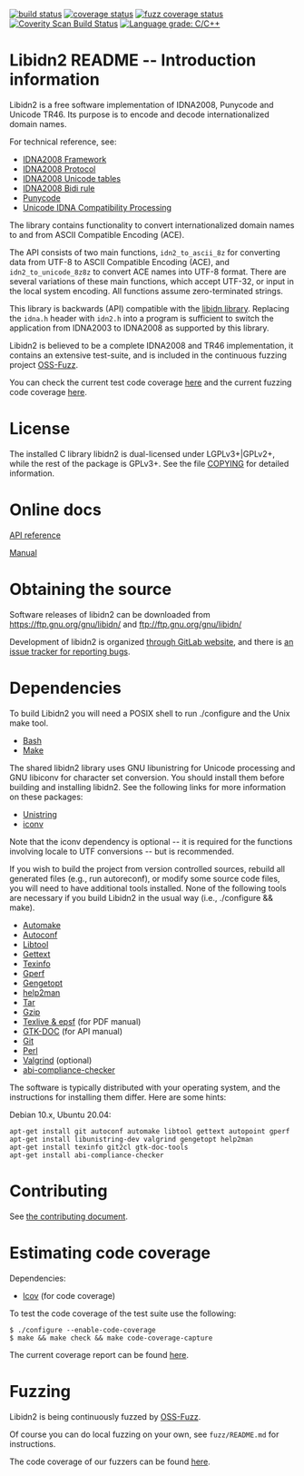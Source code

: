 [![build status](https://gitlab.com/libidn/libidn2/badges/master/pipeline.svg)](https://gitlab.com/libidn/libidn2/pipelines)
[![coverage status](https://gitlab.com/libidn/libidn2/badges/master/coverage.svg)](https://libidn.gitlab.io/libidn2/coverage)
[![fuzz coverage status](https://libidn.gitlab.io/libidn2/fuzz-coverage/badge.svg)](https://libidn.gitlab.io/libidn2/fuzz-coverage)
[![Coverity Scan Build Status](https://scan.coverity.com/projects/12080/badge.svg)](https://scan.coverity.com/projects/libidn2)
[![Language grade: C/C++](https://img.shields.io/lgtm/grade/cpp/gitlab/libidn/libidn2.svg?logo=lgtm&logoWidth=18)](https://lgtm.com/projects/gl/libidn/libidn2/context:cpp)


# Libidn2 README -- Introduction information

Libidn2 is a free software implementation of IDNA2008, Punycode and
Unicode TR46.  Its purpose is to encode and decode internationalized
domain names.

For technical reference, see:

 * [IDNA2008 Framework](https://tools.ietf.org/html/rfc5890)
 * [IDNA2008 Protocol](https://tools.ietf.org/html/rfc5891)
 * [IDNA2008 Unicode tables](https://tools.ietf.org/html/rfc5892)
 * [IDNA2008 Bidi rule](https://tools.ietf.org/html/rfc5893)
 * [Punycode](https://tools.ietf.org/html/rfc3492)
 * [Unicode IDNA Compatibility Processing](https://www.unicode.org/reports/tr46/)

The library contains functionality to convert internationalized domain
names to and from ASCII Compatible Encoding (ACE).

The API consists of two main functions, ```idn2_to_ascii_8z``` for
converting data from UTF-8 to ASCII Compatible Encoding (ACE), and
```idn2_to_unicode_8z8z``` to convert ACE names into UTF-8
format. There are several variations of these main functions, which
accept UTF-32, or input in the local system encoding. All functions
assume zero-terminated strings.

This library is backwards (API) compatible with the [libidn
library](https://www.gnu.org/software/libidn/).  Replacing the
```idna.h``` header with ```idn2.h``` into a program is sufficient to
switch the application from IDNA2003 to IDNA2008 as supported by this
library.

Libidn2 is believed to be a complete IDNA2008 and TR46 implementation,
it contains an extensive test-suite, and is included in the continuous
fuzzing project [OSS-Fuzz](https://bugs.chromium.org/p/oss-fuzz/issues/list?q=libidn2).

You can check the current test code coverage [here](https://libidn.gitlab.io/libidn2/coverage/index.html)
and the current fuzzing code coverage [here](https://libidn.gitlab.io/libidn2/fuzz-coverage/index.html).


# License

The installed C library libidn2 is dual-licensed under LGPLv3+|GPLv2+,
while the rest of the package is GPLv3+.  See the file
[COPYING](COPYING) for detailed information.


# Online docs

[API reference](https://libidn.gitlab.io/libidn2/reference/api-index-full.html)

[Manual](https://libidn.gitlab.io/libidn2/manual/libidn2.html)


# Obtaining the source

Software releases of libidn2 can be downloaded from
https://ftp.gnu.org/gnu/libidn/ and ftp://ftp.gnu.org/gnu/libidn/

Development of libidn2 is organized [through GitLab website](https://gitlab.com/libidn/libidn2),
and there is [an issue tracker for reporting bugs](https://gitlab.com/libidn/libidn2/issues).


# Dependencies

To build Libidn2 you will need a POSIX shell to run ./configure and
the Unix make tool.

 * [Bash](https://www.gnu.org/software/bash/)
 * [Make](https://www.gnu.org/software/make/)

The shared libidn2 library uses GNU libunistring for Unicode
processing and GNU libiconv for character set conversion.  You should
install them before building and installing libidn2.  See the
following links for more information on these packages:

 * [Unistring](https://www.gnu.org/software/libunistring/)
 * [iconv](https://www.gnu.org/software/libiconv/)

Note that the iconv dependency is optional -- it is required for the
functions involving locale to UTF conversions -- but is recommended.

If you wish to build the project from version controlled sources,
rebuild all generated files (e.g., run autoreconf), or modify some
source code files, you will need to have additional tools installed.
None of the following tools are necessary if you build Libidn2 in the
usual way (i.e., ./configure && make).

 * [Automake](https://www.gnu.org/software/automake/)
 * [Autoconf](https://www.gnu.org/software/autoconf/)
 * [Libtool](https://www.gnu.org/software/libtool/)
 * [Gettext](https://www.gnu.org/software/gettext/)
 * [Texinfo](https://www.gnu.org/software/texinfo/)
 * [Gperf](https://www.gnu.org/software/gperf/)
 * [Gengetopt](https://www.gnu.org/software/gengetopt/)
 * [help2man](https://www.gnu.org/software/help2man/)
 * [Tar](https://www.gnu.org/software/tar/)
 * [Gzip](https://www.gnu.org/software/gzip/)
 * [Texlive & epsf](https://www.tug.org/texlive/) (for PDF manual)
 * [GTK-DOC](https://www.gtk.org/gtk-doc/) (for API manual)
 * [Git](https://git-scm.com/)
 * [Perl](https://www.cpan.org/)
 * [Valgrind](https://valgrind.org/) (optional)
 * [abi-compliance-checker](https://github.com/lvc/abi-compliance-checker)

The software is typically distributed with your operating system, and
the instructions for installing them differ.  Here are some hints:

Debian 10.x, Ubuntu 20.04:
```
apt-get install git autoconf automake libtool gettext autopoint gperf
apt-get install libunistring-dev valgrind gengetopt help2man
apt-get install texinfo git2cl gtk-doc-tools
apt-get install abi-compliance-checker
```


# Contributing

See [the contributing document](CONTRIBUTING.md).


# Estimating code coverage

Dependencies:
 * [lcov](https://github.com/linux-test-project/lcov) (for code coverage)

To test the code coverage of the test suite use the following:
```
$ ./configure --enable-code-coverage
$ make && make check && make code-coverage-capture
```

The current coverage report can be found [here](https://libidn.gitlab.io/libidn2/coverage/).


# Fuzzing

Libidn2 is being continuously fuzzed by [OSS-Fuzz](https://github.com/google/oss-fuzz).

Of course you can do local fuzzing on your own, see `fuzz/README.md` for instructions.

The code coverage of our fuzzers can be found [here](https://libidn.gitlab.io/libidn2/fuzz-coverage/).

